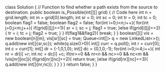 class Solution {
    // Function to find whether a path exists from the source to destination.
    public boolean is_Possible(int[][] grid) {
        // Code here
        int n = grid.length;
        int m = grid[0].length;
        int sr = 0;
        int sc = 0;
        int tr = 0;
        int tc = 0;
        boolean flag1 = false;
        boolean flag2 = false;
        for(int i=0;i<n;i++){
            for(int j=0;j<m;j++){
                if(grid[i][j]==1){
                    sr = i;
                    sc = j;
                    flag1 = true;
                }else if(grid[i][j]==2){
                    tr = i;
                    tc = j;
                    flag2 = true;
                }
            }
            if(flag1&&flag2){
                break;
            }
        }
        boolean[][] vis = new boolean[n][m];
        vis[sr][sc] = true;
        Queue<int[]> q = new LinkedList<>();
        q.add(new int[]{sr,sc});
        while(q.size()>0){
            int[] curr = q.poll();
            int r = curr[0];
            int c = curr[1];
            int[] dr = {-1,0,1,0};
            int[] dc = {0,1,0,-1};
            for(int i=0;i<4;i++){
                int nr = dr[i] +r;
                int nc = dc[i] +c;
                if(nr>=0 && nr<n && nc>=0 && nc<m && !vis[nr][nc]){
                    if(grid[nr][nc]==2){
                        return true;
                    }else if(grid[nr][nc]==3){
                        q.add(new int[]{nr,nc});
                    }
                }
            }
        }
        return false;
    }
}